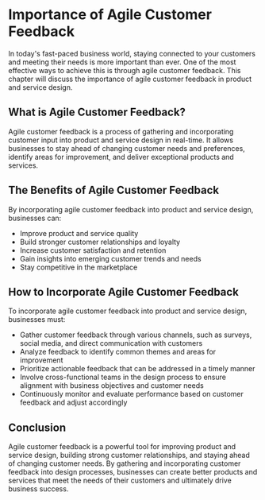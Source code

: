 # Importance of Agile Customer Feedback

In today's fast-paced business world, staying connected to your customers and meeting their needs is more important than ever. One of the most effective ways to achieve this is through agile customer feedback. This chapter will discuss the importance of agile customer feedback in product and service design.

What is Agile Customer Feedback?
--------------------------------

Agile customer feedback is a process of gathering and incorporating customer input into product and service design in real-time. It allows businesses to stay ahead of changing customer needs and preferences, identify areas for improvement, and deliver exceptional products and services.

The Benefits of Agile Customer Feedback
---------------------------------------

By incorporating agile customer feedback into product and service design, businesses can:

* Improve product and service quality
* Build stronger customer relationships and loyalty
* Increase customer satisfaction and retention
* Gain insights into emerging customer trends and needs
* Stay competitive in the marketplace

How to Incorporate Agile Customer Feedback
------------------------------------------

To incorporate agile customer feedback into product and service design, businesses must:

* Gather customer feedback through various channels, such as surveys, social media, and direct communication with customers
* Analyze feedback to identify common themes and areas for improvement
* Prioritize actionable feedback that can be addressed in a timely manner
* Involve cross-functional teams in the design process to ensure alignment with business objectives and customer needs
* Continuously monitor and evaluate performance based on customer feedback and adjust accordingly

Conclusion
----------

Agile customer feedback is a powerful tool for improving product and service design, building strong customer relationships, and staying ahead of changing customer needs. By gathering and incorporating customer feedback into design processes, businesses can create better products and services that meet the needs of their customers and ultimately drive business success.
